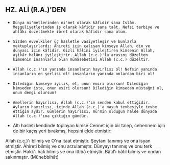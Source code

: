 ## HZ. ALİ (R.A.)'DEN

*     Dünya ni'metlerinden ni'met olarak kâfi­dir sana İslâm. Meşguliyetlerinden iş olarak kâfidir sana taât. Nefsi terbiye ve ahlâkı düzelt­mekte ibret olarak kâfidir sana ölüm.

*     Sizden evvelkiler üç hasletle vasiyetleşir ve bunlarla mektuplaşırlardı: Âhireti için çalışan kimseye Allah, din ve dünyası için kâfidir. Gizli hâlini iyileştiren kimsenin Allah, aşikâr halânı iyileştirir. Allah (c.c.)'la arasını düzelten kimsenin insanlarla olan münâsebetini Allah (c.c.) düzeltir.

*     Allah (c.c.)'ın yanında insanların hayırlısı ol! Nefsin yanında insanların en şerlisi ol! insanların yanında onlardan biri ol!

*     Dilediğin kimseye iyilik, et, onun emiri olursun! Dilediğin kimseden iste, onun esiri olursun! Dilediğin kimseden müstağni ol, onun dengi olursun!

*     Amellerin hayırlısı, Allah (c.c.)'ın senden kabul ettiğidir. Ayların hayırlısı, içinde Allah (c.c.)'a nasuh tevbesiyle tevbe ettiğin aydır. Günlerin hayırlısı, mü'min olduğun halde dünyada Allah (c.c.)'ına çıktığın gündür.

* Altı hasleti kendinde toplayan kimse Cennet için bir talep, cehennem için de bir kaçış yeri bırakmış, hepsini elde etmiştir:

Allah (c.c.)'ı bilmiş ve O'na itaat etmiştir. Şeytanı tanımış ve ona isyan etmiştir. Âhireti bilmiş ve onu arzulamıştır. Dünyayı tanımış ve onu terk etmiştir. Hakk'ı hak bilmiş ve ona ittibâ etmiştir. Bâtıl'ı bâtıl bilmiş ve ondan sakınmıştır. (Münebbihât)

